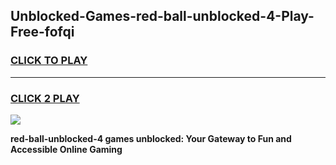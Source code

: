 
## Unblocked-Games-red-ball-unblocked-4-Play-Free-fofqi
<h3>
<a href="https://premium76.site?title=red-ball-unblocked-4&ref=20M">CLICK TO PLAY</a></h3>
<hr>

<h3>
<a href="https://premium76.site?title=red-ball-unblocked-4&ref=20M">CLICK 2 PLAY</a>
  
</h3>

<a href="https://premium76.site?title=red-ball-unblocked-4&ref=19M"><img src="https://clearcache.store/games.png"></a>


**red-ball-unblocked-4 games unblocked: Your Gateway to Fun and Accessible Online Gaming**
